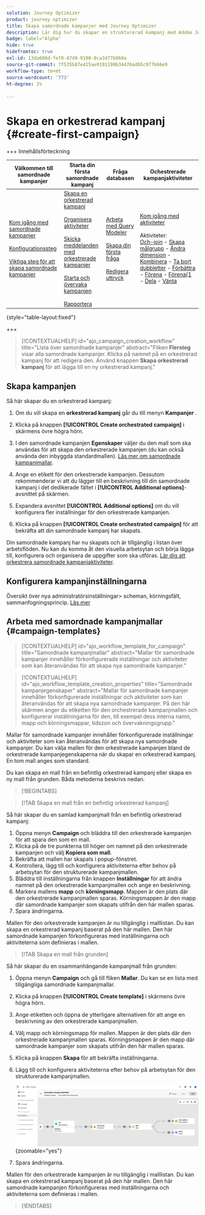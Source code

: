 ```yaml
---
solution: Journey Optimizer
product: journey optimizer
title: Skapa samordnade kampanjer med Journey Optimizer
description: Lär dig hur du skapar en strukturerad kampanj med Adobe Journey Optimizer
badge: label="Alpha"
hide: true
hidefromtoc: true
exl-id: 13da680d-fef8-4749-9190-8ca3d77b060a
source-git-commit: 7f535b87e415ae9191199b34476adb5c977b66e9
workflow-type: tm+mt
source-wordcount: '773'
ht-degree: 1%

---
```



# Skapa en orkestrerad kampanj {#create-first-campaign}

+++ Innehållsförteckning

| Välkommen till samordnade kampanjer | Starta din första samordnade kampanj | Fråga databasen | Ochestrerade kampanjaktiviteter |
|---|---|---|---|
| [Kom igång med samordnade kampanjer](gs-orchestrated-campaigns.md)<br/><br/>[Konfigurationssteg](configuration-steps.md)<br/><br/>[Viktiga steg för att skapa samordnade kampanjer](gs-campaign-creation.md) | [Skapa en orkestrerad kampanj](create-orchestrated-campaign.md)<br/><br/>[Organisera aktiviteter](orchestrate-activities.md)<br/><br/>[Skicka meddelanden med orkestrerade kampanjer](send-messages.md)<br/><br/>[Starta och övervaka kampanjen](start-monitor-campaigns.md)<br/><br/>[Rapportera](reporting-campaigns.md) | [Arbeta med Query Modeler](orchestrated-query-modeler.md)<br/><br/>[Skapa din första fråga](build-query.md)<br/><br/>[Redigera uttryck](edit-expressions.md) | [Kom igång med aktiviteter](activities/about-activities.md)<br/><br/>Aktiviteter:<br/>[Och-join](activities/and-join.md) - [Skapa målgrupp](activities/build-audience.md) - [Ändra dimension](activities/change-dimension.md) - [Kombinera](activities/combine.md) - [Ta bort dubbletter](activities/deduplication.md) - [Förbättra](activities/enrichment.md) - [Förena](activities/fork.md) - [Förena{1 ](activities/reconciliation.md) - [Dela](activities/split.md) - [Vänta](activities/wait.md) |

{style="table-layout:fixed"}

+++

>[!CONTEXTUALHELP]
>id="ajo_campaign_creation_workflow"
>title="Lista över samordnade kampanjer"
>abstract="Fliken **Flersteg** visar alla samordnade kampanjer. Klicka på namnet på en orkestrerad kampanj för att redigera den. Använd knappen **Skapa orkestrerad kampanj** för att lägga till en ny orkestrerad kampanj."

## Skapa kampanjen

Så här skapar du en orkestrerad kampanj:

1. Om du vill skapa en **orkestrerad kampanj** går du till menyn **Kampanjer** .

1. Klicka på knappen **[!UICONTROL Create orchestrated campaign]** i skärmens övre högra hörn.

1. I den samordnade kampanjen **Egenskaper** väljer du den mall som ska användas för att skapa den orkestrerade kampanjen (du kan också använda den inbyggda standardmallen). [Läs mer om samordnade kampanjmallar](#campaign-templates).

1. Ange en etikett för den orkestrerade kampanjen. Dessutom rekommenderar vi att du lägger till en beskrivning till din samordnade kampanj i det dedikerade fältet i **[!UICONTROL Additional options]**-avsnittet på skärmen.

1. Expandera avsnittet **[!UICONTROL Additional options]** om du vill konfigurera fler inställningar för den orkestrerade kampanjen.

1. Klicka på knappen **[!UICONTROL Create orchestrated campaign]** för att bekräfta att din samordnade kampanj har skapats.

Din samordnade kampanj har nu skapats och är tillgänglig i listan över arbetsflöden. Nu kan du komma åt den visuella arbetsytan och börja lägga till, konfigurera och organisera de uppgifter som ska utföras. [Lär dig att orkestrera samordnade kampanjaktiviteter](orchestrate-activities.md).

## Konfigurera kampanjinställningarna

Översikt över nya administratörsinställningar> scheman, körningsfält, sammanfogningsprincip. [Läs mer](configuration-steps.md)

## Arbeta med samordnade kampanjmallar {#campaign-templates}

>[!CONTEXTUALHELP]
>id="ajo_workflow_template_for_campaign"
>title="Samordnade kampanjmallar"
>abstract="Mallar för samordnade kampanjer innehåller förkonfigurerade inställningar och aktiviteter som kan återanvändas för att skapa nya samordnade kampanjer."

>[!CONTEXTUALHELP]
>id="ajo_workflow_template_creation_properties"
>title="Samordnade kampanjegenskaper"
>abstract="Mallar för samordnade kampanjer innehåller förkonfigurerade inställningar och aktiviteter som kan återanvändas för att skapa nya samordnade kampanjer. På den här skärmen anger du etiketten för den orchestrerade kampanjmallen och konfigurerar inställningarna för den, till exempel dess interna namn, mapp och körningsmappar, tidszon och övervakningsgrupp."

Mallar för samordnade kampanjer innehåller förkonfigurerade inställningar och aktiviteter som kan återanvändas för att skapa nya samordnade kampanjer. Du kan välja mallen för den orkestrerade kampanjen bland de orkestrerade kampanjegenskaperna när du skapar en orkestrerad kampanj. En tom mall anges som standard.

Du kan skapa en mall från en befintlig orkestrerad kampanj eller skapa en ny mall från grunden. Båda metoderna beskrivs nedan.

>[!BEGINTABS]

>[!TAB Skapa en mall från en befintlig orkestrerad kampanj]

Så här skapar du en samlad kampanjmall från en befintlig orkestrerad kampanj:

1. Öppna menyn **Campaign** och bläddra till den orkestrerade kampanjen för att spara den som en mall.
1. Klicka på de tre punkterna till höger om namnet på den orkestrerade kampanjen och välj **Kopiera som mall**.
1. Bekräfta att mallen har skapats i popup-fönstret.
1. Kontrollera, lägg till och konfigurera aktiviteterna efter behov på arbetsytan för den strukturerade kampanjmallen.
1. Bläddra till inställningarna från knappen **Inställningar** för att ändra namnet på den orkestrerade kampanjmallen och ange en beskrivning.
1. Markera mallens **mapp** och **körningsmapp**. Mappen är den plats där den orkestrerade kampanjmallen sparas. Körningsmappen är den mapp där samordnade kampanjer som skapats utifrån den här mallen sparas.
1. Spara ändringarna.

Mallen för den orkestrerade kampanjen är nu tillgänglig i malllistan. Du kan skapa en orkestrerad kampanj baserat på den här mallen. Den här samordnade kampanjen förkonfigureras med inställningarna och aktiviteterna som definieras i mallen.


>[!TAB Skapa en mall från grunden]


Så här skapar du en osammanhängande kampanjmall från grunden:

1. Öppna menyn **Campaign** och gå till fliken **Mallar**. Du kan se en lista med tillgängliga samordnade kampanjmallar.
1. Klicka på knappen **[!UICONTROL Create template]** i skärmens övre högra hörn.
1. Ange etiketten och öppna de ytterligare alternativen för att ange en beskrivning av den orkestrerade kampanjmallen.
1. Välj mapp och körningsmapp för mallen. Mappen är den plats där den orkestrerade kampanjmallen sparas. Körningsmappen är den mapp där samordnade kampanjer som skapats utifrån den här mallen sparas.
1. Klicka på knappen **Skapa** för att bekräfta inställningarna.
1. Lägg till och konfigurera aktiviteterna efter behov på arbetsytan för den strukturerade kampanjmallen.

   ![](assets/wf-template-activities.png){zoomable="yes"}

1. Spara ändringarna.

Mallen för den orkestrerade kampanjen är nu tillgänglig i malllistan. Du kan skapa en orkestrerad kampanj baserat på den här mallen. Den här samordnade kampanjen förkonfigureras med inställningarna och aktiviteterna som definieras i mallen.

>[!ENDTABS]
